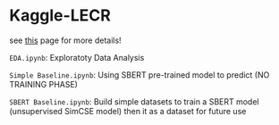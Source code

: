 # Kaggle-LECR
see [this](https://www.kaggle.com/competitions/learning-equality-curriculum-recommendations) page for more details!

`EDA.ipynb`: Exploratoty Data Analysis

`Simple Baseline.ipynb`: Using SBERT pre-trained model to predict (NO TRAINING PHASE)

`SBERT Baseline.ipynb`: Build simple datasets to train a SBERT model (unsupervised SimCSE model) then it as a dataset for future use

